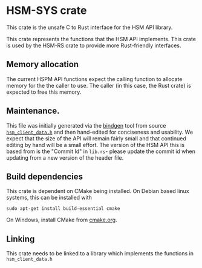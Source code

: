 # HSM-SYS crate

This crate is the unsafe C to Rust interface for the HSM API library.

This crate represents the functions that the HSM API implements. This crate is 
used by the HSM-RS crate to provide more Rust-friendly interfaces.

## Memory allocation

The current HSPM API functions expect the calling function to allocate 
memory for the the caller to use.  The caller (in this case, the Rust crate) is 
expected to free this memory. 

## Maintenance.

This file was initially generated via the 
[bindgen](https://rust-lang-nursery.github.io/rust-bindgen/) tool from 
source [`hsm_client_data.h`](https://github.com/Azure/azure-iot-hsm-c/inc/hsm_client_data.h) 
and then hand-edited for conciseness and usability. We expect that the size of 
the API will remain fairly small and that continued editing by hand will be a 
small effort. The version of the HSM API this is based from is the "Commit Id" 
in `lib.rs`- please update the commit id when updating from a new version of 
the header file.

## Build dependencies

This crate is dependent on CMake being installed. On Debian based linux systems, 
this can be installed with 

```
sudo apt-get install build-essential cmake
```

On Windows, install CMake from [cmake.org](https://cmake.org/).

## Linking

This crate needs to be linked to a library which implements the functions in 
`hsm_client_data.h`